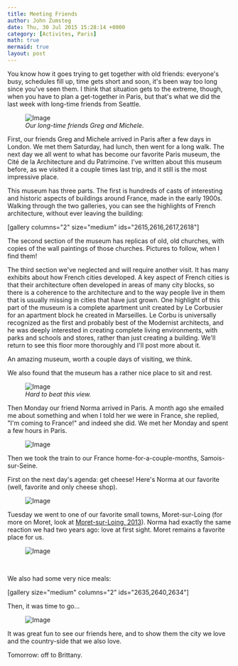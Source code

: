 ```yaml
---
title: Meeting Friends
author: John Zumsteg
date: Thu, 30 Jul 2015 15:28:14 +0000
category: [Activites, Paris]
math: true
mermaid: true
layout: post
---
```

You know how it goes trying to get together with old friends: everyone's busy, schedules fill up, time gets short and soon, it's been way too long since you've seen them. I think that situation gets to the extreme, though, when you have to plan a get-together in Paris, but that's what we did the last week with long-time friends from Seattle.

<figure class = "landscape">
	<img src="{{"/assets/images/2015/07/DSC00959.jpg" | prepend: site.baseurl | prepend: site.url }}" alt="Image" />
	<figcaption><em>Our long-time friends Greg and Michele.</em></figcaption>
</figure>



First, our friends Greg and Michele arrived in Paris after a few days in London. We met them Saturday, had lunch, then went for a long walk. The next day we all went to what has become our favorite Paris museum, the Cité de la Architecture and du Patrimoine. I've written about this museum before, as we visited it a couple times last trip, and it still is the most impressive place.

This museum has three parts. The first is hundreds of casts of interesting and historic aspects of buildings around France, made in the early 1900s. Walking through the two galleries, you can see the highlights of French architecture, without ever leaving the building:

[gallery columns="2" size="medium" ids="2615,2616,2617,2618"]

The second section of the museum has replicas of old, old churches, with copies of the wall paintings of those churches. Pictures to follow, when I find them!

The third section we've neglected and will require another visit. It has many exhibits about how French cities developed. A key aspect of French cities is that their architecture often developed in areas of many city blocks, so there is a coherence to the architecture and to the way people live in them that is usually missing in cities that have just grown. One highlight of this part of the museum is a complete apartment unit created by Le Corbusier for an apartment block he created in Marseilles. Le Corbu is universally recognized as the first and probably best of the Modernist architects, and he was deeply interested in creating complete living environments, with parks and schools and stores, rather than just creating a building. We'll return to see this floor more thoroughly and I'll post more about it.

An amazing museum, worth a couple days of visiting, we think.

We also found that the museum has a rather nice place to sit and rest.

<figure class = "landscape">
	<img src="{{"/assets/images/2015/07/DSC00953.jpg" | prepend: site.baseurl | prepend: site.url }}" alt="Image" />
	<figcaption><em>Hard to beat this view.</em></figcaption>
</figure>



Then Monday our friend Norma arrived in Paris. A month ago she emailed me about something and when I told her we were in France, she replied, "I'm coming to France!" and indeed she did. We met her Monday and spent a few hours in Paris.

<figure class = "landscape">
	<img src="{{"/assets/images/2015/07/DSC00967.jpg" | prepend: site.baseurl | prepend: site.url }}" alt="Image" />
	<figcaption></figcaption>
</figure>



Then we took the train to our France home-for-a-couple-months, Samois-sur-Seine.

First on the next day's agenda: get cheese! Here's Norma at our favorite (well, favorite and only cheese shop).
<p class="alignnone"><figure class = "portrait">
	<img src="{{"/assets/images/2015/07/DSC009721.jpg" | prepend: site.baseurl | prepend: site.url }}" alt="Image" />
	<figcaption></figcaption>
</figure>

Tuesday we went to one of our favorite small towns, Moret-sur-Loing (for more on Moret, look at <a href="http://zumsteg.us/?p=323">Moret-sur-Loing, 2013</a>). Norma had exactly the same reaction we had two years ago: love at first sight. Moret remains a favorite place for us.
<figure class = "landscape">
	<img src="{{"/assets/images/2015/07/DSC00975.jpg" | prepend: site.baseurl | prepend: site.url }}" alt="Image" />
	<figcaption></figcaption>
</figure>

</p>
&nbsp;

We also had some very nice meals:

[gallery size="medium" columns="2" ids="2635,2640,2634"]

Then, it was time to go...

<figure class = "portrait">
	<img src="{{"/assets/images/2015/07/IMG_0271.jpg" | prepend: site.baseurl | prepend: site.url }}" alt="Image" />
	<figcaption></figcaption>
</figure>



It was great fun to see our friends here, and to show them the city we love and the country-side that we also love.

Tomorrow: off to Brittany.
